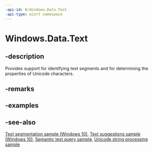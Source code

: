 ```yaml
---
-api-id: N:Windows.Data.Text
-api-type: winrt namespace
---
```


# Windows.Data.Text

## -description

Provides support for identifying text segments and for determining the properties of Unicode characters.

## -remarks

## -examples

## -see-also

[Text segmentation sample (Windows 10)](https://go.microsoft.com/fwlink/p/?LinkId=620611), [Text suggestions sample (Windows 10)](https://go.microsoft.com/fwlink/p/?LinkId=620612), [Semantic text query sample](https://github.com/Microsoft/Windows-universal-samples/tree/master/Samples/SemanticTextQuery), [Unicode string processing sample](https://github.com/Microsoft/Windows-universal-samples/tree/master/Samples/Unicode)
